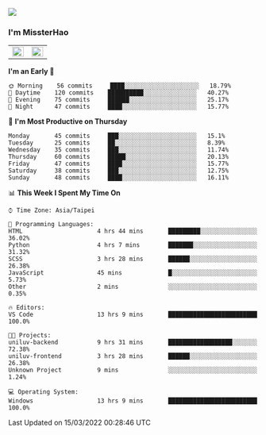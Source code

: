 ![](https://komarev.com/ghpvc/?username=MissterHao&color=ff69b4)

### I'm MissterHao


<!-- Readme stats -->
<!-- https://github.com/anuraghazra/github-readme-stats -->
<table>
<tr>
    <td valign="top" width="50%">
    <img src="https://github-readme-stats.vercel.app/api?username=MissterHao&hide_border=true&show_icons=true&locale=en" align="left" style="width: 100%" />
    </td>
    <td valign="top" width="50%">
    <img src="https://github-readme-stats.vercel.app/api/top-langs?username=MissterHao&hide_border=true&show_icons=true&locale=en&layout=compact" align="left" style="width: 100%" />
    </td>
</tr>
</table>  


<!--START_SECTION:waka-->
**I'm an Early 🐤** 

```text
🌞 Morning    56 commits     ████░░░░░░░░░░░░░░░░░░░░░   18.79% 
🌆 Daytime    120 commits    ██████████░░░░░░░░░░░░░░░   40.27% 
🌃 Evening    75 commits     ██████░░░░░░░░░░░░░░░░░░░   25.17% 
🌙 Night      47 commits     ████░░░░░░░░░░░░░░░░░░░░░   15.77%

```
📅 **I'm Most Productive on Thursday** 

```text
Monday       45 commits     ███░░░░░░░░░░░░░░░░░░░░░░   15.1% 
Tuesday      25 commits     ██░░░░░░░░░░░░░░░░░░░░░░░   8.39% 
Wednesday    35 commits     ███░░░░░░░░░░░░░░░░░░░░░░   11.74% 
Thursday     60 commits     █████░░░░░░░░░░░░░░░░░░░░   20.13% 
Friday       47 commits     ████░░░░░░░░░░░░░░░░░░░░░   15.77% 
Saturday     38 commits     ███░░░░░░░░░░░░░░░░░░░░░░   12.75% 
Sunday       48 commits     ████░░░░░░░░░░░░░░░░░░░░░   16.11%

```


📊 **This Week I Spent My Time On** 

```text
⌚︎ Time Zone: Asia/Taipei

💬 Programming Languages: 
HTML                     4 hrs 44 mins       █████████░░░░░░░░░░░░░░░░   36.02% 
Python                   4 hrs 7 mins        ███████░░░░░░░░░░░░░░░░░░   31.32% 
SCSS                     3 hrs 28 mins       ██████░░░░░░░░░░░░░░░░░░░   26.38% 
JavaScript               45 mins             █░░░░░░░░░░░░░░░░░░░░░░░░   5.73% 
Other                    2 mins              ░░░░░░░░░░░░░░░░░░░░░░░░░   0.35%

🔥 Editors: 
VS Code                  13 hrs 9 mins       █████████████████████████   100.0%

🐱‍💻 Projects: 
uniluv-backend           9 hrs 31 mins       ██████████████████░░░░░░░   72.38% 
uniluv-frontend          3 hrs 28 mins       ██████░░░░░░░░░░░░░░░░░░░   26.38% 
Unknown Project          9 mins              ░░░░░░░░░░░░░░░░░░░░░░░░░   1.24%

💻 Operating System: 
Windows                  13 hrs 9 mins       █████████████████████████   100.0%

```


 Last Updated on 15/03/2022 00:28:46 UTC
<!--END_SECTION:waka-->

<!--
**MissterHao/MissterHao** is a ✨ _special_ ✨ repository because its `README.md` (this file) appears on your GitHub profile.

Here are some ideas to get you started:

- 🔭 I’m currently working on ...
- 🌱 I’m currently learning ...
- 👯 I’m looking to collaborate on ...
- 🤔 I’m looking for help with ...
- 💬 Ask me about ...
- 📫 How to reach me: ...
- 😄 Pronouns: ...
- ⚡ Fun fact: ...
-->
